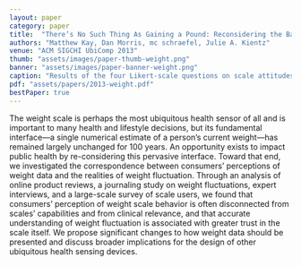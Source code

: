 ```yaml
---
layout: paper
category: paper
title:  "There’s No Such Thing As Gaining a Pound: Reconsidering the Bathroom Scale User Interface"
authors: "Matthew Kay, Dan Morris, mc schraefel, Julie A. Kientz"
venue: "ACM SIGCHI UbiComp 2013"
thumb: "assets/images/paper-thumb-weight.png"
banner: "assets/images/paper-banner-weight.png"
caption: "Results of the four Likert-scale questions on scale attitudes, broken down by the quality of the respondents’ estimation of within-day weight fluctuation and by whether or not respondents weighed themselves regularly. "
pdf: "assets/papers/2013-weight.pdf"
bestPaper: true
---
```


<!-- abstract -->
The weight scale is perhaps the most ubiquitous health sensor of all and is important to many health and lifestyle decisions, but its fundamental interface—a single numerical estimate of a person’s current weight—has remained largely unchanged for 100 years. An opportunity exists to impact public health by re-considering this pervasive interface. Toward that end, we investigated the correspondence between consumers’ perceptions of weight data and the realities of weight fluctuation. Through an analysis of online product reviews, a journaling study on weight fluctuations, expert interviews, and a large-scale survey of scale users, we found that consumers’ perception of weight scale behavior is often disconnected from scales’ capabilities and from clinical relevance, and that accurate understanding of weight fluctuation is associated with greater trust in the scale itself. We propose significant changes to how weight data should be presented and discuss broader implications for the design of other ubiquitous health sensing devices.

